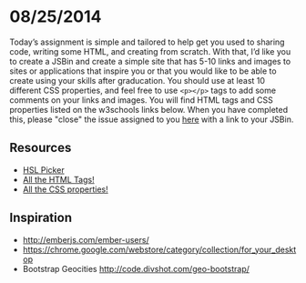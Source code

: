 # 08/25/2014
Today’s assignment is simple and tailored to help get you used to sharing code, writing some HTML, and creating from scratch.
With that, I’d like you to create a JSBin and create a simple site that has 5-10 links and images to sites or applications that inspire you or that you would like to be able to create using your skills after graducation.
You should use at least 10 different CSS properties, and feel free to use `<p></p>` tags to add some comments on your links and images.
You will find HTML tags and CSS properties listed on the w3schools links below.
When you have completed this, please "close" the issue assigned to you [here](https://github.com/TIY-GVL-FEE-2014-Aug/Assignments/issues) with a link to your JSBin.

## Resources
-	[HSL Picker](http://hslpicker.com/)
-	[All the HTML Tags!](http://www.w3schools.com/tags/)
-	[All the CSS properties!](http://www.w3schools.com/cssref/)

## Inspiration
- http://emberjs.com/ember-users/
- https://chrome.google.com/webstore/category/collection/for_your_desktop
- Bootstrap Geocities http://code.divshot.com/geo-bootstrap/
